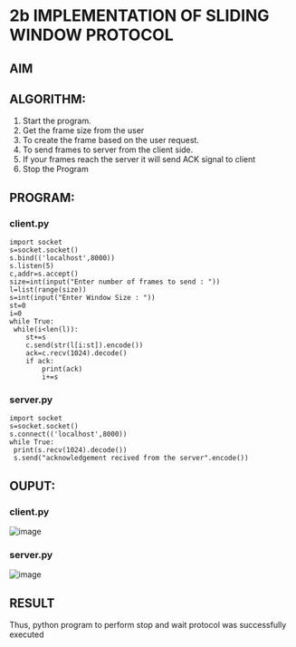 # 2b IMPLEMENTATION OF SLIDING WINDOW PROTOCOL
## AIM
## ALGORITHM:
1. Start the program.
2. Get the frame size from the user
3. To create the frame based on the user request.
4. To send frames to server from the client side.
5. If your frames reach the server it will send ACK signal to client
6. Stop the Program
## PROGRAM:
### client.py
```
import socket
s=socket.socket()
s.bind(('localhost',8000))
s.listen(5)
c,addr=s.accept()
size=int(input("Enter number of frames to send : "))
l=list(range(size))
s=int(input("Enter Window Size : "))
st=0
i=0
while True:
 while(i<len(l)):
    st+=s
    c.send(str(l[i:st]).encode())
    ack=c.recv(1024).decode()
    if ack:
        print(ack)
        i+=s
```

### server.py
```
import socket
s=socket.socket()
s.connect(('localhost',8000))
while True:
 print(s.recv(1024).decode())
 s.send("acknowledgement recived from the server".encode())
```

## OUPUT:
### client.py
![image](https://github.com/SarweshvaranA/2b_SLIDING_WINDOW_PROTOCOL/assets/146930981/1d87e9e1-fe44-405d-aaf3-67d70ce1b61a)
### server.py
![image](https://github.com/SarweshvaranA/2b_SLIDING_WINDOW_PROTOCOL/assets/146930981/fc5153b3-5766-464d-a821-03d48d3b2fd2)

## RESULT
Thus, python program to perform stop and wait protocol was successfully executed
